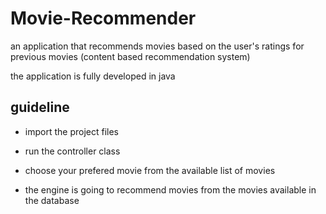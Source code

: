 # Movie-Recommender
an application that recommends movies based on the user's ratings for previous movies (content based recommendation system)


the application is fully developed in java 

## guideline

* import the project files 

* run the controller class

* choose your prefered movie from the available list of movies

* the engine is going to recommend movies from the movies available in the database 



